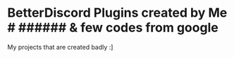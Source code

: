 # BetterDiscord Plugins created by Me # ###### & few codes from google
My projects that are created badly :]
